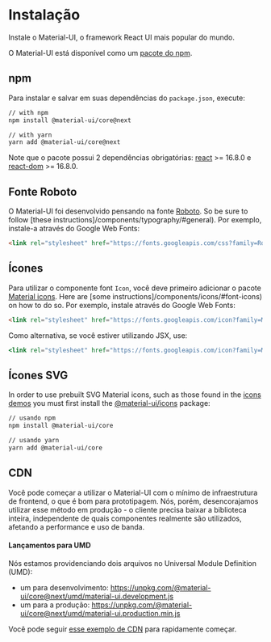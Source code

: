 # Instalação

<p class="description">Instale o Material-UI, o framework React UI mais popular do mundo.</p>

O Material-UI está disponível como um [pacote do npm](https://www.npmjs.com/package/@material-ui/core).

## npm

Para instalar e salvar em suas dependências do `package.json`, execute:

```sh
// with npm
npm install @material-ui/core@next

// with yarn
yarn add @material-ui/core@next
```

Note que o pacote possui 2 dependências obrigatórias: [react](https://www.npmjs.com/package/react) >= 16.8.0 e [react-dom](https://www.npmjs.com/package/react-dom) >= 16.8.0.

## Fonte Roboto

O Material-UI foi desenvolvido pensando na fonte [Roboto](https://fonts.google.com/specimen/Roboto). So be sure to follow [these instructions]/components/typography/#general). Por exemplo, instale-a através do Google Web Fonts:

```html
<link rel="stylesheet" href="https://fonts.googleapis.com/css?family=Roboto:300,400,500" />
```

## Ícones

Para utilizar o componente font `Icon`, você deve primeiro adicionar o pacote [Material icons](https://material.io/tools/icons/). Here are [some instructions]/components/icons/#font-icons) on how to do so. Por exemplo, instale através do Google Web Fonts:

```html
<link rel="stylesheet" href="https://fonts.googleapis.com/icon?family=Material+Icons" />
```

Como alternativa, se você estiver utilizando JSX, use:

```jsx
<link rel="stylesheet" href="https://fonts.googleapis.com/icon?family=Material+Icons" />
```

## Ícones SVG

In order to use prebuilt SVG Material icons, such as those found in the [icons demos](/components/icons/) you must first install the [@material-ui/icons](https://www.npmjs.com/package/@material-ui/icons) package:

```sh
// usando npm
npm install @material-ui/core

// usando yarn
yarn add @material-ui/core
```

## CDN

Você pode começar a utilizar o Material-UI com o mínimo de infraestrutura de frontend, o que é bom para prototipagem. Nós, porém, desencorajamos utilizar esse método em produção - o cliente precisa baixar a biblioteca inteira, independente de quais componentes realmente são utilizados, afetando a performance e uso de banda.

#### Lançamentos para UMD

Nós estamos providenciando dois arquivos no Universal Module Definition (UMD):

- um para desenvolvimento: https://unpkg.com/@material-ui/core@next/umd/material-ui.development.js
- um para a produção: https://unpkg.com/@material-ui/core@next/umd/material-ui.production.min.js

Você pode seguir [esse exemplo de CDN](https://github.com/mui-org/material-ui/tree/next/examples/cdn-next) para rapidamente começar.